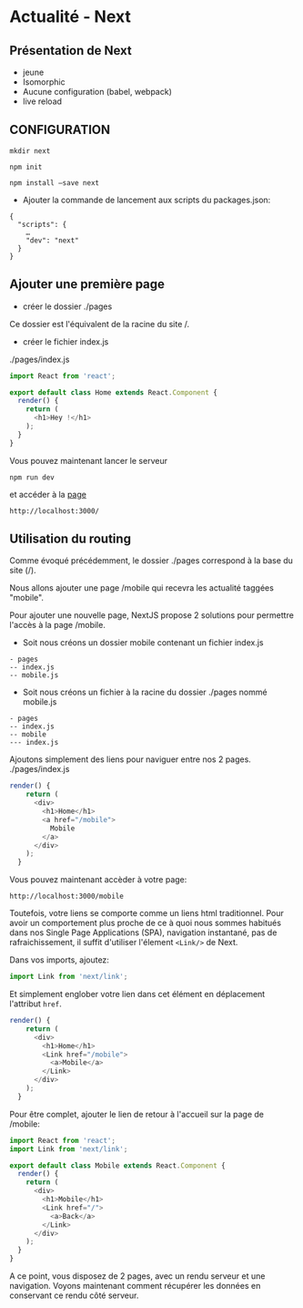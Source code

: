 # Actualité - Next

## Présentation de Next
- jeune
- Isomorphic
- Aucune configuration (babel, webpack)
- live reload

## CONFIGURATION
```console
mkdir next
```
```console
npm init
```
```console
npm install —save next
```
- Ajouter la commande de lancement aux scripts du packages.json:

```
{
  "scripts": {
	…
    "dev": "next"
  }
}
```

## Ajouter une première page
- créer le dossier ./pages

Ce dossier est l'équivalent de la racine du site /.

- créer le fichier index.js

./pages/index.js

```javascript
import React from 'react';

export default class Home extends React.Component {
  render() {
    return (
      <h1>Hey !</h1>
    );
  }
}
```

Vous pouvez maintenant lancer le serveur

```console
npm run dev
```

et accéder à la [page](http://localhost:3000)

```
http://localhost:3000/
```

## Utilisation du routing
Comme évoqué précédemment, le dossier ./pages correspond à la base du site (/).

Nous allons ajouter une page /mobile qui recevra les actualité taggées "mobile".

Pour ajouter une nouvelle page, NextJS propose 2 solutions pour permettre l'accès à la page /mobile.

- Soit nous créons un dossier mobile contenant un fichier index.js

```
- pages
-- index.js
-- mobile.js
```

- Soit nous créons un fichier à la racine du dossier ./pages nommé mobile.js

```
- pages
-- index.js
-- mobile
--- index.js
```
Ajoutons simplement des liens pour naviguer entre nos 2 pages.
./pages/index.js

```javascript
render() {
    return (
      <div>
        <h1>Home</h1>
        <a href="/mobile">
          Mobile
        </a>
      </div>
    );
  }
```
Vous pouvez maintenant accèder à votre page:
```
http://localhost:3000/mobile
```
Toutefois, votre liens se comporte comme un liens html traditionnel. Pour avoir un comportement plus proche de ce à quoi nous sommes habitués dans nos Single Page Applications (SPA), navigation instantané, pas de rafraichissement, il suffit d'utiliser l'élement ```<Link/>``` de Next.

Dans vos imports, ajoutez:

```javascript
import Link from 'next/link';
```

Et simplement englober votre lien dans cet élément en déplacement l'attribut ```href```.

```javascript
render() {
    return (
      <div>
        <h1>Home</h1>
        <Link href="/mobile">
          <a>Mobile</a>
        </Link>
      </div>
    );
  }
```

Pour être complet, ajouter le lien de retour à l'accueil sur la page de /mobile:

```javascript
import React from 'react';
import Link from 'next/link';

export default class Mobile extends React.Component {
  render() {
    return (
      <div>
        <h1>Mobile</h1>
        <Link href="/">
          <a>Back</a>
        </Link>
      </div>
    );
  }
}
```
A ce point, vous disposez de 2 pages, avec un rendu serveur et une navigation. Voyons maintenant comment récupérer les données en conservant ce rendu côté serveur.
